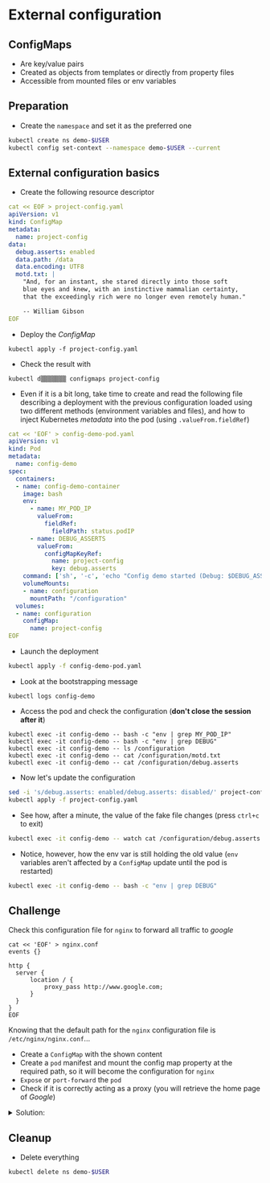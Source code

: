 # External configuration

## ConfigMaps

* Are key/value pairs
* Created as objects from templates or directly from property files
* Accessible from mounted files or env variables

## Preparation

* Create the `namespace` and set it as the preferred one

```bash
kubectl create ns demo-$USER
kubectl config set-context --namespace demo-$USER --current
```

## External configuration basics

* Create the following resource descriptor

```yaml
cat << EOF > project-config.yaml
apiVersion: v1
kind: ConfigMap
metadata:
  name: project-config
data:
  debug.asserts: enabled
  data.path: /data
  data.encoding: UTF8
  motd.txt: |
    "And, for an instant, she stared directly into those soft
    blue eyes and knew, with an instinctive mammalian certainty,
    that the exceedingly rich were no longer even remotely human."

    -- William Gibson
EOF
```

* Deploy the *ConfigMap*

```
kubectl apply -f project-config.yaml
```

* Check the result with

```
kubectl d▒▒▒▒▒▒▒ configmaps project-config
```

* Even if it is a bit long, take time to create and read the following file describing a deployment with the previous configuration loaded using two different methods (environment variables and files), and how to inject Kubernetes *metadata* into the pod (using `.valueFrom.fieldRef`)

```yaml
cat << 'EOF' > config-demo-pod.yaml
apiVersion: v1
kind: Pod
metadata:
  name: config-demo
spec:
  containers:
  - name: config-demo-container
    image: bash
    env:
      - name: MY_POD_IP
        valueFrom:
          fieldRef:
            fieldPath: status.podIP        
      - name: DEBUG_ASSERTS
        valueFrom:
          configMapKeyRef:
            name: project-config
            key: debug.asserts
    command: ['sh', '-c', 'echo "Config demo started (Debug: $DEBUG_ASSERTS)" && sleep 600']
    volumeMounts:
    - name: configuration
      mountPath: "/configuration"
  volumes:
  - name: configuration
    configMap:
      name: project-config
EOF
```

* Launch the deployment

```bash
kubectl apply -f config-demo-pod.yaml
```

* Look at the bootstrapping message

```
kubectl logs config-demo
```

* Access the pod and check the configuration (**don't close the session after it**)

```
kubectl exec -it config-demo -- bash -c "env | grep MY_POD_IP"
kubectl exec -it config-demo -- bash -c "env | grep DEBUG"
kubectl exec -it config-demo -- ls /configuration
kubectl exec -it config-demo -- cat /configuration/motd.txt
kubectl exec -it config-demo -- cat /configuration/debug.asserts
```

* Now let's update the configuration

```bash
sed -i 's/debug.asserts: enabled/debug.asserts: disabled/' project-config.yaml
kubectl apply -f project-config.yaml
```

* See how, after a minute, the value of the fake file changes (press `ctrl+c` to exit)

```bash
kubectl exec -it config-demo -- watch cat /configuration/debug.asserts
```
* Notice, however, how the env var is still holding the old value (`env` variables aren't affected by a `ConfigMap` update until the pod is restarted)

```bash
kubectl exec -it config-demo -- bash -c "env | grep DEBUG"
```

## Challenge

Check this configuration file for `nginx` to forward all traffic to *google*

```nginx
cat << 'EOF' > nginx.conf
events {}

http {
  server {
      location / {
          proxy_pass http://www.google.com;
      }
  }
}
EOF
```

Knowing that the default path for the `nginx` configuration file is `/etc/nginx/nginx.conf`...

* Create a `ConfigMap` with the shown content 
* Create a `pod` manifest and mount the config map property at the required path, so it will become the configuration for `nginx`
* `Expose` or `port-forward` the `pod`
* Check if it is correctly acting as a proxy (you will retrieve the home page of *Google*)

<details>
<summary>Solution:</summary>

```
cat << 'EOF' > nginx.conf
events {}

http {
  server {
      location / {
          proxy_pass http://www.google.com;
      }
  }
}
EOF
```

```bash
kubectl create configmap nginx-config-map --f▒▒▒-▒▒▒▒=nginx.conf 
```

```yaml
cat << 'EOF' > nginx-demo.yaml
apiVersion: v1
kind: Pod
metadata:
  name: nginx-demo
spec:
  volumes:
    - name: nginx-config
      configMap:
        name: nginx-config-map
  containers:
    - name: nginx
      image: nginx:alpine
      volumeMounts:
        - name: nginx-config
          subPath: nginx.conf
          mountPath: /etc/nginx/nginx.conf
EOF
```

```bash
kubectl apply -f nginx-demo.yaml 
kubectl logs nginx-demo
```

```bash
PORT=$(( ( RANDOM % 1000 )  + 8000 ))
echo $PORT
kubectl p▒▒▒-f▒▒▒▒▒▒ nginx-demo -n demo-$USER $PORT:80 --address='0.0.0.0' &
PID=$!
```

```bash
curl localhost:$PORT
```

```bash
kill -9 $PID
```
  
**Alternative approach**

```bash
cat << EOF > nginx-config-map.yaml
apiVersion: v1
kind: ConfigMap
metadata:
  name: nginx-config-map
data:
  wop: wip
  nginxconfig: |
    events {}
    
    http {
      server {
        location / {
            proxy_pass http://www.google.com;
        }
      }
    }
EOF
```

```bash
cat << EOF > nginx-pod.yaml
apiVersion: v1
kind: Pod
metadata:
  name: nginx-demo
spec:
  volumes:
    - name: nginx-config-volume
      configMap:
        name: nginx-config-map
  containers:
    - name: nginx
      image: nginx:alpine
      volumeMounts:
        - name: nginx-config-volume
          subPath: nginxconfig
          mountPath: /etc/nginx/nginx.conf
EOF
```
</details>


## Cleanup

* Delete everything

```bash
kubectl delete ns demo-$USER
```

